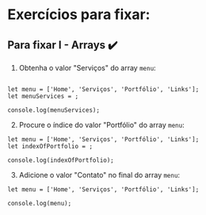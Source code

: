 # Exercícios para fixar:

## Para fixar I - Arrays :heavy_check_mark:

1. Obtenha o valor "Serviços" do array `menu`:

```

let menu = ['Home', 'Serviços', 'Portfólio', 'Links'];
let menuServices = ;

console.log(menuServices);

```
2. Procure o índice do valor "Portfólio" do array `menu`:

```
let menu = ['Home', 'Serviços', 'Portfólio', 'Links'];
let indexOfPortfolio = ;

console.log(indexOfPortfolio);

```

3. Adicione o valor "Contato" no final do array `menu`:

```
let menu = ['Home', 'Serviços', 'Portfólio', 'Links'];

console.log(menu);

```
